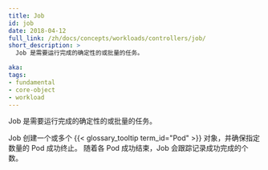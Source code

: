 ```yaml
---
title: Job
id: job
date: 2018-04-12
full_link: /zh/docs/concepts/workloads/controllers/job/
short_description: >
  Job 是需要运行完成的确定性的或批量的任务。

aka: 
tags:
- fundamental
- core-object
- workload
---
```


<!--
---
title: Job
id: job
date: 2018-04-12
full_link: /docs/concepts/workloads/controllers/job/
short_description: >
  A finite or batch task that runs to completion.

aka: 
tags:
- fundamental
- core-object
- workload
---
-->

<!--
 A finite or batch task that runs to completion.
-->

 Job 是需要运行完成的确定性的或批量的任务。

<!--more--> 

<!--
Creates one or more {{< glossary_tooltip term_id="pod" >}} objects and ensures that a specified number of them successfully terminate. As Pods successfully complete, the Job tracks the successful completions.
-->

Job 创建一个或多个 {{< glossary_tooltip term_id="Pod" >}} 对象，并确保指定数量的 Pod 成功终止。
随着各 Pod 成功结束，Job 会跟踪记录成功完成的个数。
